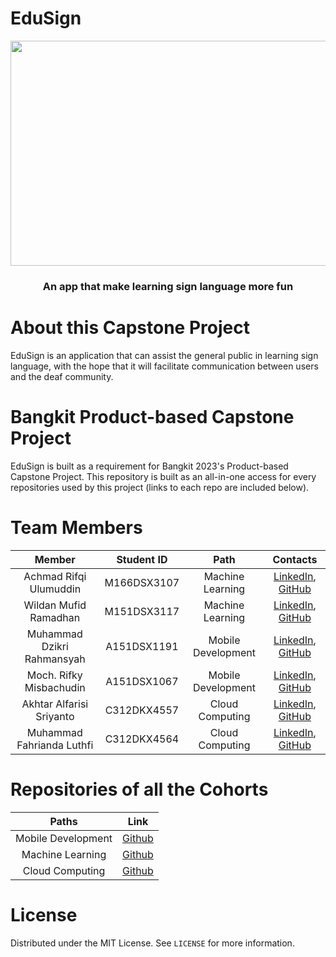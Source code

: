 # EduSign

<p align="center"> <img src="https://cdn.discordapp.com/attachments/755446353643176051/1112727753289117776/capstone.png" width="600" height="360"/> </p>

<h3 align="center"><b> An app that make learning sign language more fun </b></h3>

# About this Capstone Project
EduSign is an application that can assist the general public in learning sign language, with the hope that it will facilitate communication between users and the deaf community.

# Bangkit Product-based Capstone Project
EduSign is built as a requirement for Bangkit 2023's Product-based Capstone Project. This repository is built as an all-in-one access for every repositories used by this project (links to each repo are included below). 

# Team Members

|            Member           				| Student ID |        Path        |                                                       Contacts                                                      |
| :---------------------------------------: | :--------: | :----------------: | :-----------------------------------------------------------------------------------------------------------------: |
|        Achmad Rifqi Ulumuddin       | M166DSX3107 |  Machine Learning  |        [LinkedIn](https://www.linkedin.com/in/rifqiulumuddin/), [GitHub](https://github.com/piton-enjoyer)           |
|      			Wildan Mufid Ramadhan    	        | M151DSX3117 |  Machine Learning  |      [LinkedIn](https://www.linkedin.com/in/wildan-mufid-ramadhan/), [GitHub](https://github.com/Kimitozuki/)|
|     Muhammad Dzikri Rahmansyah     | A151DSX1191 | Mobile Development |     [LinkedIn](https://www.linkedin.com/in/muhammad-dzikri-rahmansyah/), [GitHub](https://github.com/TheSalmonSushi)            |
|      Moch. Rifky Misbachudin     | A151DSX1067 | Mobile Development |     [LinkedIn](https://www.linkedin.com/in/moch-rifky-misbachudin/), [GitHub](https://github.com/rifky-22)|
|     Akhtar Alfarisi Sriyanto    | C312DKX4557 |   Cloud Computing  |              [LinkedIn](), [GitHub]()|
| Muhammad Fahrianda Luthfi | C312DKX4564 |   Cloud Computing  |     [LinkedIn](https://www.linkedin.com/in/mhdfahrianda/), [GitHub](https://github.com/kanankiri91)|

# Repositories of all the Cohorts

| Paths | Link |
| :---: | :---: |
| Mobile Development | [Github](https://github.com/TheSalmonSushi/EduSign-MD-repo.git) |
|  Machine Learning  |  [Github](https://github.com/Kimitozuki/EduSign-ML)  |
|   Cloud Computing  |   [Github]()  |

# License
Distributed under the MIT License. See `LICENSE` for more information.
